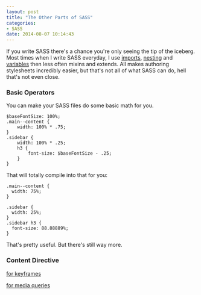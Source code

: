 ```yaml
---
layout: post
title: "The Other Parts of SASS"
categories:
- SASS
date: 2014-08-07 10:14:43
---
```


If you write SASS there's a chance you're only seeing the tip of the iceberg. Most times when I write SASS everyday, I use [imports](http://sass-lang.com/guide#topic-5), [nesting](http://sass-lang.com/guide#topic-3) and [variables](http://sass-lang.com/guide#topic-2) then less often mixins and extends. All makes authoring stylesheets incredibly easier, but that's not all of what SASS can do, hell that's not even close.

### Basic Operators

You can make your SASS files do some basic math for you.

<pre><code class="language-scss">$baseFontSize: 100%;
.main--content {
    width: 100% * .75;
}
.sidebar {
    width: 100% * .25;
    h3 {
        font-size: $baseFontSize - .25;
    }
}</code></pre>

That will totally compile into that for you:

<pre><code class="language-css">.main--content {
  width: 75%;
}

.sidebar {
  width: 25%;
}
.sidebar h3 {
  font-size: 88.88889%;
}
</code></pre>

That's pretty useful. But there's still way more.

### Content Directive

[for keyframes](https://gist.github.com/ericam/1607696)

[for media queries](http://thesassway.com/intermediate/responsive-web-design-in-sass-using-media-queries-in-sass-32)
